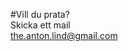 #Vill du prata? <br />Skicka ett mail <br />[the.anton.lind@gmail.com](mailto:the.anton.lind@gmail.com)